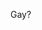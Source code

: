 Gay?

<!---
GabLGabLGabL/GabLGabLGabL is a ✨ special ✨ repository because its `README.md` (this file) appears on your GitHub profile.
You can click the Preview link to take a look at your changes.
--->
